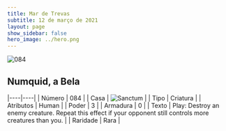 ```yaml
---
title: Mar de Trevas
subtitle: 12 de março de 2021
layout: page
show_sidebar: false
hero_image: ../hero.png
---
```


![084](https://cdn.keyforgegame.com/media/card_front/pt/496_084_3G85FMW7C6QH_pt.png)

## Numquid, a Bela

|----|----|
| Número | 084 |
| Casa | ![Sanctum](https://archonarcana.com/images/thumb/c/c7/Sanctum.png/22px-Sanctum.png "Santuário") |
| Tipo | Criatura |
| Atributos | Human |
| Poder | 3 |
| Armadura | 0 |
| Texto | Play: Destroy an enemy creature. Repeat this effect if your opponent still controls more creatures than you. |
| Raridade | Rara |
